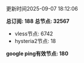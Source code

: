 更新时间2025-09-07 18:12:06

**总订阅: 188**
**总节点: 32567**
- vless节点: 6742
- hysteria2节点: 18

**google ping有效节点: 180**
